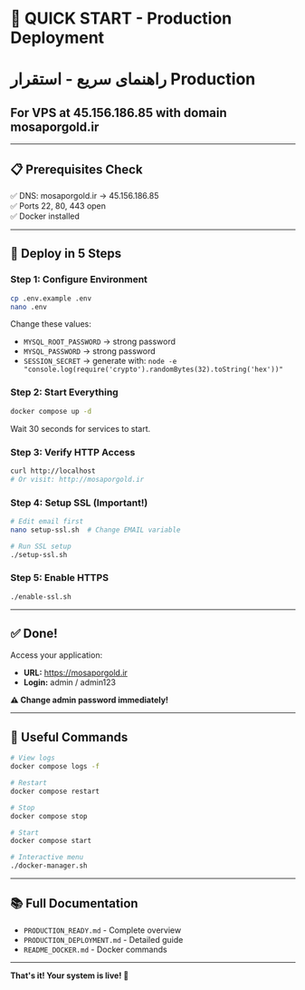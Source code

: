 # 🚀 QUICK START - Production Deployment
# راهنمای سریع - استقرار Production

## For VPS at 45.156.186.85 with domain mosaporgold.ir

---

## 📋 Prerequisites Check

✅ DNS: mosaporgold.ir → 45.156.186.85  
✅ Ports 22, 80, 443 open  
✅ Docker installed  

---

## 🎯 Deploy in 5 Steps

### Step 1: Configure Environment
```bash
cp .env.example .env
nano .env
```

Change these values:
- `MYSQL_ROOT_PASSWORD` → strong password
- `MYSQL_PASSWORD` → strong password  
- `SESSION_SECRET` → generate with: `node -e "console.log(require('crypto').randomBytes(32).toString('hex'))"`

### Step 2: Start Everything
```bash
docker compose up -d
```

Wait 30 seconds for services to start.

### Step 3: Verify HTTP Access
```bash
curl http://localhost
# Or visit: http://mosaporgold.ir
```

### Step 4: Setup SSL (Important!)
```bash
# Edit email first
nano setup-ssl.sh  # Change EMAIL variable

# Run SSL setup
./setup-ssl.sh
```

### Step 5: Enable HTTPS
```bash
./enable-ssl.sh
```

---

## ✅ Done!

Access your application:
- **URL:** https://mosaporgold.ir
- **Login:** admin / admin123

**⚠️ Change admin password immediately!**

---

## 🔧 Useful Commands

```bash
# View logs
docker compose logs -f

# Restart
docker compose restart

# Stop
docker compose stop

# Start
docker compose start

# Interactive menu
./docker-manager.sh
```

---

## 📚 Full Documentation

- `PRODUCTION_READY.md` - Complete overview
- `PRODUCTION_DEPLOYMENT.md` - Detailed guide
- `README_DOCKER.md` - Docker commands

---

**That's it! Your system is live! 🎉**

